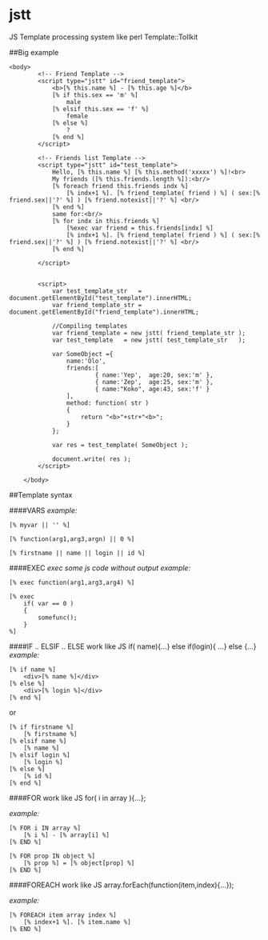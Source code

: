 # jstt
JS Template processing system like perl Template::Tollkit

##Big example
```
<body>
		<!-- Friend Template -->
		<script type="jstt" id="friend_template">
			<b>[% this.name %] - [% this.age %]</b>
			[% if this.sex == 'm' %]
				male
			[% elsif this.sex == 'f' %]
				female
			[% else %]
				?
			[% end %]
		</script>

		<!-- Friends list Template -->
		<script type="jstt" id="test_template">
			Hello, [% this.name %] [% this.method('xxxxx') %]!<br>
			My friends ([% this.friends.length %]):<br/>
			[% foreach friend this.friends indx %]
				[% indx+1 %]. [% friend_template( friend ) %] ( sex:[% friend.sex||'?' %] ) [% friend.notexist||'?' %] <br/>
			[% end %]
			same for:<br/>
			[% for indx in this.friends %]
				[%exec var friend = this.friends[indx] %]
				[% indx+1 %]. [% friend_template( friend ) %] ( sex:[% friend.sex||'?' %] ) [% friend.notexist||'?' %] <br/>
			[% end %]

		</script>


		<script>
			var test_template_str   = document.getElementById("test_template").innerHTML;
			var friend_template_str = document.getElementById("friend_template").innerHTML;

			//Compiling templates
			var friend_template = new jstt( friend_template_str );
			var test_template   = new jstt( test_template_str   );

			var SomeObject ={
				name:'Olo',
				friends:[
						{ name:'Yep',  age:20, sex:'m' },
						{ name:'Zep',  age:25, sex:'m' },
						{ name:"Koko", age:43, sex:'f' }
				],
				method: function( str )
				{
					return "<b>"+str+"<b>";
				}
			};

			var res = test_template( SomeObject	);

			document.write( res );
		</script>

	</body>

```

##Template syntax

####VARS
*example:*
```
[% myvar || '' %]

[% function(arg1,arg3,argn) || 0 %]

[% firstname || name || login || id %]
```

####EXEC
*exec some js code without output*
*example:*
```
[% exec function(arg1,arg3,arg4) %]

[% exec
	if( var == 0 )
	{
		somefunc();
	}
%]
````

####IF .. ELSIF .. ELSE
work like JS if( name){...} else if(login){ ...} else {...}
*example:*
```
[% if name %]
	<div>[% name %]</div>
[% else %]
	<div>[% login %]</div>
[% end %]
```
or
```
[% if firstname %]
	[% firstname %]
[% elsif name %]
	[% name %]
[% elsif login %]
	[% login %]
[% else %]
	[% id %]
[% end %]
```

####FOR
work like JS for( i in array ){...};

*example:*
```
[% FOR i IN array %]
	[% i %] - [% array[i] %]
[% END %]

[% FOR prop IN object %]
	[% prop %] = [% object[prop] %]
[% END %]
```

####FOREACH
work like JS array.forEach(function(item,index){...});

*example:*
```
[% FOREACH item array index %]
	[% index+1 %]. [% item.name %]
[% END %]
```

